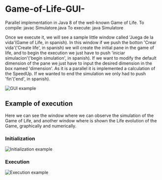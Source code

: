 # Game-of-Life-GUI-
Parallel implementation in Java 8 of the well-known Game of Life.
To compile:
  javac Simulatore.java
 To execute:
  java Simulatore
  
Once we execute it, we will see a sample little window called 'Juega de la vida'(Game of Life, in spanish). In this window if we push the botton 'Crear vida'('Create life', in spanish) we will create the initial pane in the game of life, and to begin the execution we just have to push 'iniciar simulacion'('begin simulation', in spanish). If we want to modify the default dimension of the pane we just have to input the desired dimension in the box named 'dimension'. As it is a parallel it is implemented a calculation of the SpeedUp. If we wanted to end the simulation we only had to push 'fin'('end', in spanish).

![GUI example](https://github.com/coloal/Game-of-Life-GUI-/blob/master/VentanaSimulador.png)

## Example of execution
Here we can see the window where we can observe the simulation of the Game of Life, and another window where is shown the Life evolution of the Game, graphically and numerically.

### Initialization
![Initialization example](https://github.com/coloal/Game-of-Life-GUI-/blob/master/ExampleOfInitialization.png)

### Execution
![Execution example](https://github.com/coloal/Game-of-Life-GUI-/blob/master/ExampleOfExecution.png)


